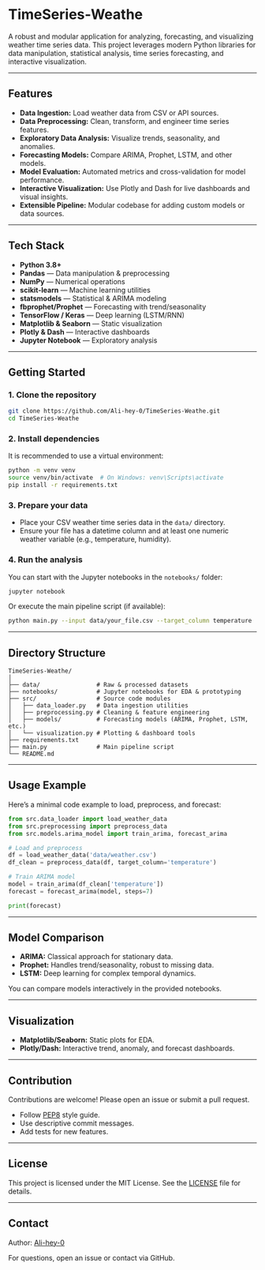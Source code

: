 # TimeSeries-Weathe

A robust and modular application for analyzing, forecasting, and visualizing weather time series data. This project leverages modern Python libraries for data manipulation, statistical analysis, time series forecasting, and interactive visualization.

---

## Features

- **Data Ingestion:** Load weather data from CSV or API sources.
- **Data Preprocessing:** Clean, transform, and engineer time series features.
- **Exploratory Data Analysis:** Visualize trends, seasonality, and anomalies.
- **Forecasting Models:** Compare ARIMA, Prophet, LSTM, and other models.
- **Model Evaluation:** Automated metrics and cross-validation for model performance.
- **Interactive Visualization:** Use Plotly and Dash for live dashboards and visual insights.
- **Extensible Pipeline:** Modular codebase for adding custom models or data sources.

---

## Tech Stack

- **Python 3.8+**
- **Pandas** — Data manipulation & preprocessing
- **NumPy** — Numerical operations
- **scikit-learn** — Machine learning utilities
- **statsmodels** — Statistical & ARIMA modeling
- **fbprophet/Prophet** — Forecasting with trend/seasonality
- **TensorFlow / Keras** — Deep learning (LSTM/RNN)
- **Matplotlib & Seaborn** — Static visualization
- **Plotly & Dash** — Interactive dashboards
- **Jupyter Notebook** — Exploratory analysis

---

## Getting Started

### 1. Clone the repository

```bash
git clone https://github.com/Ali-hey-0/TimeSeries-Weathe.git
cd TimeSeries-Weathe
```

### 2. Install dependencies

It is recommended to use a virtual environment:

```bash
python -m venv venv
source venv/bin/activate  # On Windows: venv\Scripts\activate
pip install -r requirements.txt
```

### 3. Prepare your data

- Place your CSV weather time series data in the `data/` directory.
- Ensure your file has a datetime column and at least one numeric weather variable (e.g., temperature, humidity).

### 4. Run the analysis

You can start with the Jupyter notebooks in the `notebooks/` folder:

```bash
jupyter notebook
```

Or execute the main pipeline script (if available):

```bash
python main.py --input data/your_file.csv --target_column temperature
```

---

## Directory Structure

```
TimeSeries-Weathe/
│
├── data/                # Raw & processed datasets
├── notebooks/           # Jupyter notebooks for EDA & prototyping
├── src/                 # Source code modules
│   ├── data_loader.py   # Data ingestion utilities
│   ├── preprocessing.py # Cleaning & feature engineering
│   ├── models/          # Forecasting models (ARIMA, Prophet, LSTM, etc.)
│   └── visualization.py # Plotting & dashboard tools
├── requirements.txt
├── main.py              # Main pipeline script
└── README.md
```

---

## Usage Example

Here’s a minimal code example to load, preprocess, and forecast:

```python
from src.data_loader import load_weather_data
from src.preprocessing import preprocess_data
from src.models.arima_model import train_arima, forecast_arima

# Load and preprocess
df = load_weather_data('data/weather.csv')
df_clean = preprocess_data(df, target_column='temperature')

# Train ARIMA model
model = train_arima(df_clean['temperature'])
forecast = forecast_arima(model, steps=7)

print(forecast)
```

---

## Model Comparison

- **ARIMA:** Classical approach for stationary data.
- **Prophet:** Handles trend/seasonality, robust to missing data.
- **LSTM:** Deep learning for complex temporal dynamics.

You can compare models interactively in the provided notebooks.

---

## Visualization

- **Matplotlib/Seaborn:** Static plots for EDA.
- **Plotly/Dash:** Interactive trend, anomaly, and forecast dashboards.

---

## Contribution

Contributions are welcome! Please open an issue or submit a pull request.
- Follow [PEP8](https://pep8.org/) style guide.
- Use descriptive commit messages.
- Add tests for new features.

---

## License

This project is licensed under the MIT License. See the [LICENSE](LICENSE) file for details.

---

## Contact

Author: [Ali-hey-0](https://github.com/Ali-hey-0)

For questions, open an issue or contact via GitHub.
